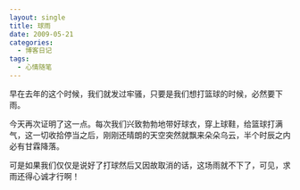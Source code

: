 ```yaml
---
layout: single
title: 球雨
date: 2009-05-21
categories:
  - 博客日记
tags:
  - 心情随笔
---
```


早在去年的这个时候，我们就发过牢骚，只要是我们想打篮球的时候，必然要下雨。

今天再次证明了这一点。每次我们兴致勃勃地带好球衣，穿上球鞋，给篮球打满气，这一切收拾停当之后，刚刚还晴朗的天空突然就飘来朵朵乌云，半个时辰之内必有甘霖降落。

可是如果我们仅仅是说好了打球然后又因故取消的话，这场雨就不下了，可见，求雨还得心诚才行啊！
